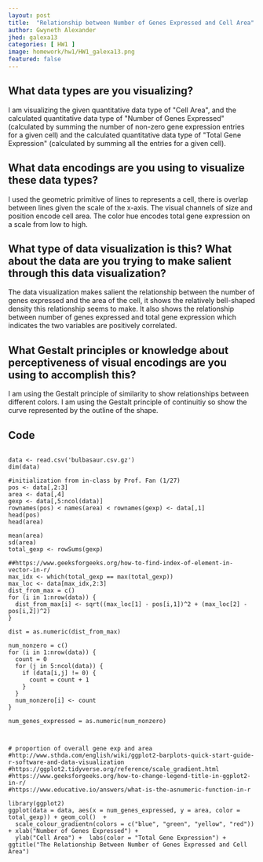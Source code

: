 ```yaml
---
layout: post
title:  "Relationship between Number of Genes Expressed and Cell Area"
author: Gwyneth Alexander
jhed: galexa13
categories: [ HW1 ]
image: homework/hw1/HW1_galexa13.png
featured: false
---
```


## What data types are you visualizing?
I am visualizing the given quantitative data type of "Cell Area", and the calculated quantitative data type of "Number of Genes Expressed" (calculated by summing the number of non-zero gene expression entries for a given cell) and the calculated quantitative data type of "Total Gene Expression" (calculated by summing all the entries for a given cell). 

## What data encodings are you using to visualize these data types?
I used the geometric primitive of lines to represents a cell, there is overlap between lines given the scale of the x-axis. The visual channels of size and position encode cell area. The color hue encodes total gene expression on a scale from low to high. 

## What type of data visualization is this? What about the data are you trying to make salient through this data visualization? 
The data visualization makes salient the relationship between the number of genes expressed and the area of the cell, it shows the relatively bell-shaped density this relationship seems to make. It also shows the relationship between number of genes expressed and total gene expression which indicates the two variables are positively correlated. 

## What Gestalt principles or knowledge about perceptiveness of visual encodings are you using to accomplish this?
I am using the Gestalt principle of similarity to show relationships between different colors. I am using the Gestalt principle of continuitiy so show the curve represented by the outline of the shape. 
## Code

```{r}

data <- read.csv('bulbasaur.csv.gz')
dim(data)

#initialization from in-class by Prof. Fan (1/27)
pos <- data[,2:3] 
area <- data[,4]
gexp <- data[,5:ncol(data)]
rownames(pos) < names(area) < rownames(gexp) <- data[,1]
head(pos)
head(area)

mean(area)
sd(area) 
total_gexp <- rowSums(gexp) 

##https://www.geeksforgeeks.org/how-to-find-index-of-element-in-vector-in-r/ 
max_idx <- which(total_gexp == max(total_gexp))
max_loc <- data[max_idx,2:3] 
dist_from_max = c()
for (i in 1:nrow(data)) {
  dist_from_max[i] <- sqrt((max_loc[1] - pos[i,1])^2 + (max_loc[2] - pos[i,2])^2)
}

dist = as.numeric(dist_from_max)

num_nonzero = c()
for (i in 1:nrow(data)) {
  count = 0
  for (j in 5:ncol(data)) {
    if (data[i,j] != 0) {
      count = count + 1 
    } 
  }
  num_nonzero[i] <- count
} 

num_genes_expressed = as.numeric(num_nonzero)



# proportion of overall gene exp and area
#http://www.sthda.com/english/wiki/ggplot2-barplots-quick-start-guide-r-software-and-data-visualization 
#https://ggplot2.tidyverse.org/reference/scale_gradient.html
#https://www.geeksforgeeks.org/how-to-change-legend-title-in-ggplot2-in-r/ 
#https://www.educative.io/answers/what-is-the-asnumeric-function-in-r 

library(ggplot2)
ggplot(data = data, aes(x = num_genes_expressed, y = area, color = total_gexp)) + geom_col()  +
  scale_colour_gradientn(colors = c("blue", "green", "yellow", "red")) + xlab("Number of Genes Expressed") +
  ylab("Cell Area") +  labs(color = "Total Gene Expression") + ggtitle("The Relationship Between Number of Genes Expressed and Cell Area")

```
